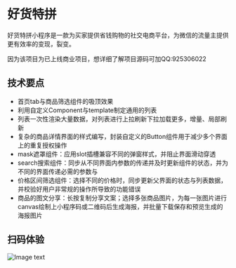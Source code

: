 # 好货特拼
好货特拼小程序是一款为买家提供省钱购物的社交电商平台，为微信的流量主提供更有效率的变现，裂变。

因为该项目为已上线商业项目，想详细了解项目源码可加QQ:925306022

## 技术要点

- 首页tab与商品筛选组件的吸顶效果
- 利用自定义Component与template制定通用的列表
- 列表一次性渲染大量数据，对列表进行上拉刷新下拉加载更多，增量、局部刷新
- 复杂的商品详情界面的样式编写，封装自定义的Button组件用于减少多个界面上的重复授权操作 
- mask遮罩组件：应用slot插槽兼容不同的弹窗样式，并阻止界面滑动穿透
- search搜索组件：同步从不同界面内参数的传递并及时更新组件的状态，并为不同的界面传递必需的参数与
- 价格区间筛选组件：选择不同的价格时，同步更新父界面的状态与列表数据，并校验好用户非常规的操作所导致的功能错误
- 商品的图文分享：长按复制分享文案；选择多张商品图片，为每一张图片进行canvas绘制上小程序码或二维码后生成海报，并批量下载保存和预览生成的海报图片

## 扫码体验
![Image text](https://github.com/BLCheung/TePinGood/blob/master/poster/poster.jpg)
